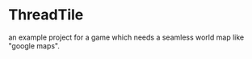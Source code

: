 ThreadTile
==========

an example project for a game which needs a seamless world map like "google maps".
